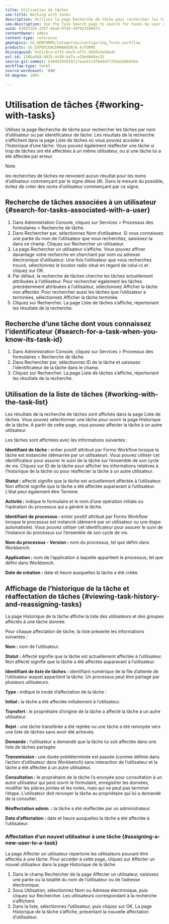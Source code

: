 ```yaml
---
title: Utilisation de tâches
seo-title: Working with tasks
description: Utilisez la page Recherche de tâche pour rechercher les tâches par nom d’utilisateur ou par identificateur de tâche. Découvrez l’utilisation des tâches.
seo-description: Use the Task Search page to search for tasks by user name or task ID. Learn more about working with tasks.
uuid: 630372d5-255f-4ea8-974d-d4f923108673
contentOwner: admin
content-type: reference
geptopics: SG_AEMFORMS/categories/configuring_forms_workflow
products: SG_EXPERIENCEMANAGER/6.4/FORMS
discoiquuid: 9161c8ca-ef33-4ec9-affc-94b5b3e48a4c
exl-id: 130ba568-b035-4c80-b47a-e19ed8d8ac25
source-git-commit: bd94d3949f0117aa3e1c9f0e84f7293a5d6b03b4
workflow-type: tm+mt
source-wordcount: '840'
ht-degree: 100%

---
```


# Utilisation de tâches {#working-with-tasks}

Utilisez la page Recherche de tâche pour rechercher les tâches par nom d’utilisateur ou par identificateur de tâche. Les résultats de la recherche s’affichent dans la page Liste de tâches où vous pouvez accéder à l’historique d’une tâche. Vous pouvez également réaffecter une tâche si trop de tâches ont été affectées à un même utilisateur, ou si une tâche lui a été affectée par erreur.

>[!NOTE]
>
>les recherches de tâches ne renvoient aucun résultat pour les noms d’utilisateur commençant par le signe dièse (#). Dans la mesure du possible, évitez de créer des noms d’utilisateur commençant par ce signe.

## Recherche de tâches associées à un utilisateur {#search-for-tasks-associated-with-a-user}

1. Dans Administration Console, cliquez sur Services > Processus des formulaires > Recherche de tâche.
1. Dans Rechercher par, sélectionnez Nom d’utilisateur. Si vous connaissez une partie du nom de l’utilisateur que vous recherchez, saisissez-la dans ce champ. Cliquez sur Rechercher un utilisateur.
1. La page Rechercher un utilisateur s’affiche. Vous pouvez affiner davantage votre recherche en cherchant par nom ou adresse électronique d’utilisateur. Une fois l’utilisateur que vous recherchez trouvé, sélectionnez le bouton radio situé en regard de celui-ci et cliquez sur OK.
1. Par défaut, la recherche de tâches cherche les tâches actuellement attribuées à l’utilisateur. Pour rechercher également les tâches précédemment attribuées à l’utilisateur, sélectionnez Afficher la tâche non affectée. Pour rechercher aussi les tâches que l’utilisateur a terminées, sélectionnez Afficher la tâche terminée.
1. Cliquez sur Rechercher. La page Liste de tâches s’affiche, répertoriant les résultats de la recherche.

## Recherche d’une tâche dont vous connaissez l’identificateur {#search-for-a-task-when-you-know-its-task-id}

1. Dans Administration Console, cliquez sur Services > Processus des formulaires > Recherche de tâche.
1. Dans Rechercher par, sélectionnez ID de la tâche et saisissez l’identificateur de la tâche dans le champ.
1. Cliquez sur Rechercher. La page Liste de tâches s’affiche, répertoriant les résultats de la recherche.

## Utilisation de la liste de tâches {#working-with-the-task-list}

Les résultats de la recherche de tâches sont affichés dans la page Liste de tâches. Vous pouvez sélectionner une tâche pour ouvrir la page Historique de la tâche. A partir de cette page, vous pouvez affecter la tâche à un autre utilisateur.

Les tâches sont affichées avec les informations suivantes :

**Identifiant de tâche :** entier positif attribué par Forms Workflow lorsque la tâche est instanciée (démarrée par un utilisateur). Vous pouvez utiliser cet identificateur pour assurer le suivi de la tâche sur l’ensemble de son cycle de vie. Cliquez sur ID de la tâche pour afficher les informations relatives à l’historique de la tâche ou pour réaffecter la tâche à un autre utilisateur.

**Statut :** affecté signifie que la tâche est actuellement affectée à l’utilisateur. Non affecté signifie que la tâche a été affectée auparavant à l’utilisateur. L’état peut également être Terminé.

**Activité :** indique le formulaire et le nom d’une opération initiale ou l’opération du processus qui a généré la tâche.

**Identifiant de processus :** entier positif attribué par Forms Workflow lorsque le processus est instancié (démarré par un utilisateur ou une étape automatisée). Vous pouvez utiliser cet identificateur pour assurer le suivi de l’instance du processus sur l’ensemble de son cycle de vie.

**Nom du processus - Version :** nom du processus, tel que défini dans Workbench.

**Application :** nom de l’application à laquelle appartient le processus, tel que défini dans Workbench.

**Date de création :** date et heure auxquelles la tâche a été créée.

## Affichage de l’historique de la tâche et réaffectation de tâches {#viewing-task-history-and-reassigning-tasks}

La page Historique de la tâche affiche la liste des utilisateurs et des groupes affectés à une tâche donnée.

Pour chaque affectation de tâche, la liste présente les informations suivantes :

**Nom :** nom de l’utilisateur.

**Statut :** Affecté signifie que la tâche est actuellement affectée à l’utilisateur. Non affecté signifie que la tâche a été affectée auparavant à l’utilisateur.

**Identifiant de liste de tâches :** identifiant numérique de la file d’attente de l’utilisateur auquel appartient la tâche. Un processus peut être partagé par plusieurs utilisateurs.

**Type :** indique le mode d’affectation de la tâche :

**Initial :** la tâche a été affectée initialement à l’utilisateur.

**Transfert :** le propriétaire d’origine de la tâche a affecté la tâche à un autre utilisateur.

**Rejet :** une tâche transférée a été rejetée ou une tâche a été renvoyée vers une liste de tâches sans avoir été achevée.

**Demande :** l’utilisateur a demandé que la tâche lui soit affectée dans une liste de tâches partagée.

**Transmission :** une durée prédéterminée est passée (comme définie dans l’action d’utilisateur dans Workbench) sans interaction de l’utilisateur et la tâche a été affectée à un autre utilisateur.

**Consultation :** le propriétaire de la tâche l’a envoyée pour consultation à un autre utilisateur qui peut ouvrir le formulaire, enregistrer les données, modifier les pièces jointes et les notes, mais qui ne peut pas terminer l’étape. L’utilisateur doit renvoyer la tâche au propriétaire qui lui a demandé de la consulter.

**Réaffectation admin. :** la tâche a été réaffectée par un administrateur.

**Date d’affectation :** date et heure auxquelles la tâche a été affectée à l’utilisateur.

### Affectation d’un nouvel utilisateur à une tâche {#assigning-a-new-user-to-a-task}

La page Affecter un utilisateur répertorie les utilisateurs pouvant être affectés à une tâche. Pour accéder à cette page, cliquez sur Affecter un nouvel utilisateur dans la page Historique de la tâche.

1. Dans le champ Rechercher de la page Affecter un utilisateur, saisissez une partie ou la totalité du nom de l’utilisateur ou de l’adresse électronique.
1. Sous Utilisation, sélectionnez Nom ou Adresse électronique, puis cliquez sur Rechercher. Les utilisateurs correspondant à la recherche s’affichent.
1. Dans la liste, sélectionnez l’utilisateur, puis cliquez sur OK. La page Historique de la tâche s’affiche, présentant la nouvelle affectation d’utilisateur.
